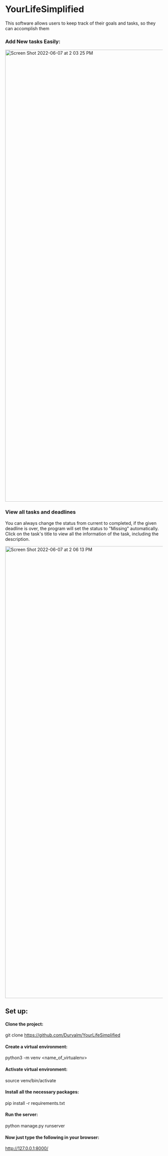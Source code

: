 # YourLifeSimplified
This software allows users to keep track of their goals and tasks, so they can accomplish them

### Add New tasks Easily:
<img width="1440" alt="Screen Shot 2022-06-07 at 2 03 25 PM" src="https://user-images.githubusercontent.com/89949017/172670314-6b3846dd-6cdc-49f4-807a-90e7db9c71d0.png">

### View all tasks and deadlines
You can always change the status from current to completed, if the given deadline is over, the program will set the status to "Missing" automatically. Click on the task's title to view all the information of the task, including the description.

<img width="1440" alt="Screen Shot 2022-06-07 at 2 06 13 PM" src="https://user-images.githubusercontent.com/89949017/172670398-7bfa43e6-5fee-4ffa-a0a4-aedd31e257ab.png">

## Set up:

#### Clone the project:
git clone https://github.com/Durvalm/YourLifeSimplified

#### Create a virtual environment:
python3 -m venv <name_of_virtualenv>

#### Activate virtual environment:
source venv/bin/activate

#### Install all the necessary packages:
pip install -r requirements.txt

#### Run the server:
python manage.py runserver

#### Now just type the following in your browser:
http://127.0.0.1:8000/

